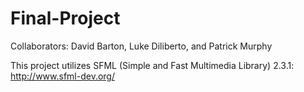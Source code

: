 # Final-Project
Collaborators: David Barton, Luke Diliberto, and Patrick Murphy

This project utilizes SFML (Simple and Fast Multimedia Library) 2.3.1: http://www.sfml-dev.org/



